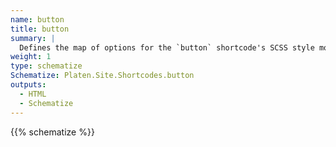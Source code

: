 ```yaml
---
name: button
title: button
summary: |
  Defines the map of options for the `button` shortcode's SCSS style module.
weight: 1
type: schematize
Schematize: Platen.Site.Shortcodes.button
outputs:
  - HTML
  - Schematize
---
```


{{% schematize %}}
